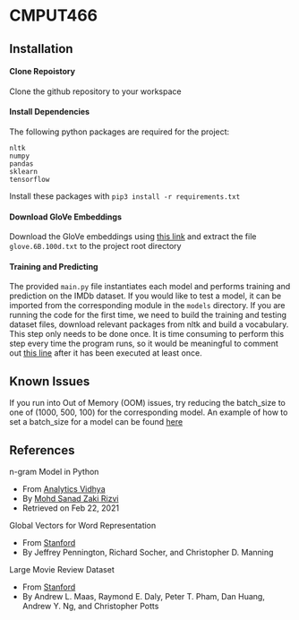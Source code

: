 # CMPUT466

## Installation

#### Clone Repoistory

Clone the github repository to your workspace

#### Install Dependencies

The following python packages are required for the project:
```
nltk
numpy
pandas
sklearn
tensorflow
```

Install these packages with `pip3 install -r requirements.txt`


#### Download GloVe Embeddings

Download the GloVe embeddings using [this link](http://downloads.cs.stanford.edu/nlp/data/glove.6B.zip) and extract the file `glove.6B.100d.txt` to the project root directory

#### Training and Predicting

The provided `main.py` file instantiates each model and performs training and prediction on the IMDb dataset. If you would like to test a model, it can be imported from the corresponding module in the `models` directory. If you are running the code for the first time, we need to build the training and testing dataset files, download relevant packages from nltk and build a vocabulary. This step only needs to be done once. It is time consuming to perform this step every time the program runs, so it would be meaningful to comment out [this line](https://github.com/brucenieh/CMPUT466/blob/1f0b78caee8d0e1523a3365270d1fa8052840565/main.py#L59) after it has been executed at least once.

## Known Issues

If you run into Out of Memory (OOM) issues, try reducing the batch_size to one of (1000, 500, 100) for the corresponding model. An example of how to set a batch_size for a model can be found [here](https://github.com/brucenieh/CMPUT466/blob/1f0b78caee8d0e1523a3365270d1fa8052840565/main.py#L78)

## References
n-gram Model in Python
 - From [Analytics Vidhya](https://medium.com/analytics-vidhya/a-comprehensive-guide-to-build-your-own-language-model-in-python-5141b3917d6d)
 - By [Mohd Sanad Zaki Rizvi](https://medium.com/@mohdsanadzakirizvi)
 - Retrieved on Feb 22, 2021

Global Vectors for Word Representation
 - From [Stanford](https://nlp.stanford.edu/projects/glove/)
 - By Jeffrey Pennington, Richard Socher, and Christopher D. Manning

Large Movie Review Dataset
 - From [Stanford](https://ai.stanford.edu/~amaas/data/sentiment/)
 - By Andrew L. Maas, Raymond E. Daly, Peter T. Pham, Dan Huang, Andrew Y. Ng, and Christopher Potts
